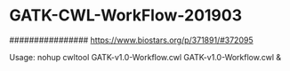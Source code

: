 # GATK-CWL-WorkFlow-201903

################
https://www.biostars.org/p/371891/#372095


Usage: nohup cwltool GATK-v1.0-Workflow.cwl GATK-v1.0-Workflow.cwl &
